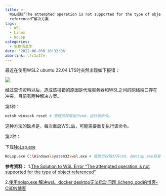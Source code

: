 ```yaml
---
title: >-
  WSL报错“The attempted operation is not supported for the type of object
  referenced”解决方案
tags:
  - WSL
  - Linux
  - NoLsp
categories:
  - 生物信息学
date: '2022-06-030 10:32:06'
abbrlink: cfc1a17e
---
```



最近在使用WSL2 ubuntu 22.04 LTS时突然出现如下报错：

<!-- more -->

![](https://vip2.loli.io/2022/07/03/DJklmeuRFKt6Q3f.png)

经过查询资料以后，造成该报错的原因是代理服务器和WSL之间的网络端口存在冲突，目前有两种解决方案。

第1种：

```bash
netsh winsock reset # 管理员权限运行cmd，运行该命令。
```

这种方法的缺点是，每次重启WSL后，可能需要重复执行该命令。

第2种：

下载[NoLsp.exe](http://www.proxifier.com/tmp/Test20200228/NoLsp.exe)

```bash
NoLsp.exe C:\Windows\system32\wsl.exe # 管理员权限打开cmd，在NoLsp.exe目录下执行该命令
```





**参考资料：**
1.[The Solution to WSL Error “The attempted operation is not supported for the type of object referenced”](https://wangyj.medium.com/the-solution-to-wsl-error-the-attempted-operation-is-not-supported-for-the-type-of-object-aa559854d1e3)

2.[使用nolsp.exe 解决wsl、docker desktop无法启动问题_licheng_god的博客-CSDN博客](https://blog.csdn.net/qq_28421553/article/details/119915116)

